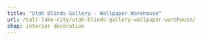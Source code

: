 ```yaml
---
title: "Utah Blinds Gallery - Wallpaper Warehouse"
url: /salt-lake-city/utah-blinds-gallery-wallpaper-warehouse/
shop: interior decoration
---
```

